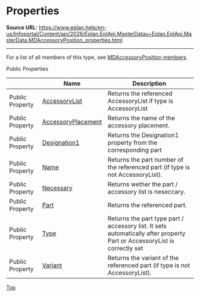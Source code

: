 # Properties

**Source URL:** https://www.eplan.help/en-us/Infoportal/Content/api/2026/Eplan.EplApi.MasterDatau~Eplan.EplApi.MasterData.MDAccessoryPosition_properties.html

---

For a list of all members of this type, see [MDAccessoryPosition members](Eplan.EplApi.MasterDatau~Eplan.EplApi.MasterData.MDAccessoryPosition_members.html).

Public Properties

|  | Name | Description |
| --- | --- | --- |
| Public Property | [AccessoryList](Eplan.EplApi.MasterDatau~Eplan.EplApi.MasterData.MDAccessoryPosition~AccessoryList.html) | Returns the referenced AccessoryList if type is AccessoryList |
| Public Property | [AccessoryPlacement](Eplan.EplApi.MasterDatau~Eplan.EplApi.MasterData.MDAccessoryPosition~AccessoryPlacement.html) | Returns the name of the accessory placement. |
| Public Property | [Designation1](Eplan.EplApi.MasterDatau~Eplan.EplApi.MasterData.MDAccessoryPosition~Designation1.html) | Returns the Designation1 property from the corresponding part |
| Public Property | [Name](Eplan.EplApi.MasterDatau~Eplan.EplApi.MasterData.MDAccessoryPosition~Name.html) | Returns the part number of the referenced part (if type is not AccessoryList). |
| Public Property | [Necessary](Eplan.EplApi.MasterDatau~Eplan.EplApi.MasterData.MDAccessoryPosition~Necessary.html) | Returns wether the part / accessory list is neseccary. |
| Public Property | [Part](Eplan.EplApi.MasterDatau~Eplan.EplApi.MasterData.MDAccessoryPosition~Part.html) | Returns the referenced part. |
| Public Property | [Type](Eplan.EplApi.MasterDatau~Eplan.EplApi.MasterData.MDAccessoryPosition~Type.html) | Returns the part type part / accessory list. It sets automatically after property Part or AccessoryList is correctly set |
| Public Property | [Variant](Eplan.EplApi.MasterDatau~Eplan.EplApi.MasterData.MDAccessoryPosition~Variant.html) | Returns the variant of the referenced part (if type is not AccessoryList). |

[Top](#top)
